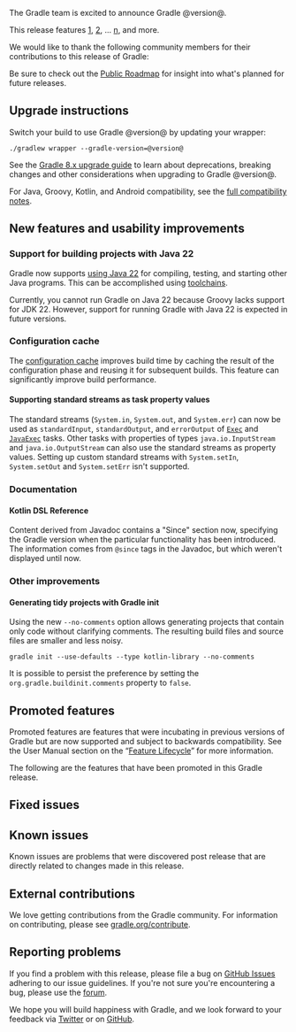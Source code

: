 The Gradle team is excited to announce Gradle @version@.

This release features [1](), [2](), ... [n](), and more.

<!-- 
Include only their name, impactful features should be called out separately below.
 [Some person](https://github.com/some-person)

 THiS LIST SHOULD BE ALPHABETIZED BY [PERSON NAME] - the docs:updateContributorsInReleaseNotes task will enforce this ordering, which is case-insensitive.
-->
We would like to thank the following community members for their contributions to this release of Gradle:

Be sure to check out the [Public Roadmap](https://blog.gradle.org/roadmap-announcement) for insight into what's planned for future releases.

## Upgrade instructions

Switch your build to use Gradle @version@ by updating your wrapper:

`./gradlew wrapper --gradle-version=@version@`

See the [Gradle 8.x upgrade guide](userguide/upgrading_version_8.html#changes_@baseVersion@) to learn about deprecations, breaking changes and other considerations when upgrading to Gradle @version@.

For Java, Groovy, Kotlin, and Android compatibility, see the [full compatibility notes](userguide/compatibility.html).   

## New features and usability improvements

<!-- Do not add breaking changes or deprecations here! Add them to the upgrade guide instead. -->

<!--

================== TEMPLATE ==============================

<a name="FILL-IN-KEY-AREA"></a>
### FILL-IN-KEY-AREA improvements

<<<FILL IN CONTEXT FOR KEY AREA>>>
Example:
> The [configuration cache](userguide/configuration_cache.html) improves build performance by caching the result of
> the configuration phase. Using the configuration cache, Gradle can skip the configuration phase entirely when
> nothing that affects the build configuration has changed.

#### FILL-IN-FEATURE
> HIGHLIGHT the usecase or existing problem the feature solves
> EXPLAIN how the new release addresses that problem or use case
> PROVIDE a screenshot or snippet illustrating the new feature, if applicable
> LINK to the full documentation for more details

================== END TEMPLATE ==========================


==========================================================
ADD RELEASE FEATURES BELOW
vvvvvvvvvvvvvvvvvvvvvvvvvvvvvvvvvvvvvvvvvvvvvvvvvvvvvvvvvv -->

<a name="java-22"></a>
### Support for building projects with Java 22

Gradle now supports [using Java 22](userguide/compatibility.html#java) for compiling, testing, and starting other Java programs.
This can be accomplished using [toolchains](userguide/toolchains.html).

Currently, you cannot run Gradle on Java 22 because Groovy lacks support for JDK 22.
However, support for running Gradle with Java 22 is expected in future versions.

### Configuration cache

The [configuration cache](userguide/configuration_cache.html) improves build time by caching the result of the configuration phase and reusing it for subsequent builds.
This feature can significantly improve build performance.

#### Supporting standard streams as task property values

The standard streams (`System.in`, `System.out`, and `System.err`) can now be used as
`standardInput`, `standardOutput`, and `errorOutput` of [`Exec`](javadoc/org/gradle/api/tasks/Exec.html) and [`JavaExec`](javadoc/org/gradle/api/tasks/JavaExec.html) tasks.
Other tasks with properties of types `java.io.InputStream` and `java.io.OutputStream` can also use the standard streams as property values.
Setting up custom standard streams with `System.setIn`, `System.setOut` and `System.setErr` isn't supported.

### Documentation

#### Kotlin DSL Reference

Content derived from Javadoc contains a "Since" section now, specifying the Gradle version when the particular functionality has been introduced.
The information comes from `@since` tags in the Javadoc, but which weren't displayed until now. 

### Other improvements

#### Generating tidy projects with Gradle init

Using the new `--no-comments` option allows generating projects that contain only code without clarifying comments.
The resulting build files and source files are smaller and less noisy.

```
gradle init --use-defaults --type kotlin-library --no-comments
```

It is possible to persist the preference by setting the `org.gradle.buildinit.comments` property to `false`.


<!-- ^^^^^^^^^^^^^^^^^^^^^^^^^^^^^^^^^^^^^^^^^^^^^^^^^^^^^
ADD RELEASE FEATURES ABOVE
==========================================================

-->

## Promoted features
Promoted features are features that were incubating in previous versions of Gradle but are now supported and subject to backwards compatibility.
See the User Manual section on the “[Feature Lifecycle](userguide/feature_lifecycle.html)” for more information.

The following are the features that have been promoted in this Gradle release.

<!--
### Example promoted
-->

## Fixed issues

<!--
This section will be populated automatically
-->

## Known issues

Known issues are problems that were discovered post release that are directly related to changes made in this release.

<!--
This section will be populated automatically
-->

## External contributions

We love getting contributions from the Gradle community. For information on contributing, please see [gradle.org/contribute](https://gradle.org/contribute).

## Reporting problems

If you find a problem with this release, please file a bug on [GitHub Issues](https://github.com/gradle/gradle/issues) adhering to our issue guidelines.
If you're not sure you're encountering a bug, please use the [forum](https://discuss.gradle.org/c/help-discuss).

We hope you will build happiness with Gradle, and we look forward to your feedback via [Twitter](https://twitter.com/gradle) or on [GitHub](https://github.com/gradle).
